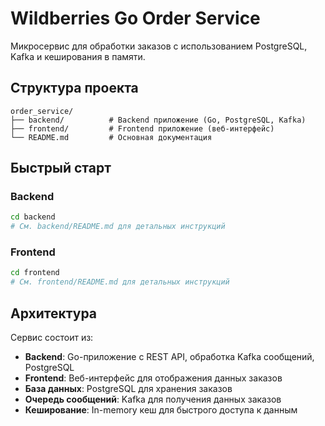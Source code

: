# Wildberries Go Order Service

Микросервис для обработки заказов с использованием PostgreSQL, Kafka и кеширования в памяти.

## Структура проекта

```
order_service/
├── backend/          # Backend приложение (Go, PostgreSQL, Kafka)
├── frontend/         # Frontend приложение (веб-интерфейс)
└── README.md         # Основная документация
```

## Быстрый старт

### Backend
```bash
cd backend
# См. backend/README.md для детальных инструкций
```

### Frontend  
```bash
cd frontend
# См. frontend/README.md для детальных инструкций
```

## Архитектура

Сервис состоит из:
- **Backend**: Go-приложение с REST API, обработка Kafka сообщений, PostgreSQL
- **Frontend**: Веб-интерфейс для отображения данных заказов
- **База данных**: PostgreSQL для хранения заказов
- **Очередь сообщений**: Kafka для получения данных заказов
- **Кеширование**: In-memory кеш для быстрого доступа к данным

